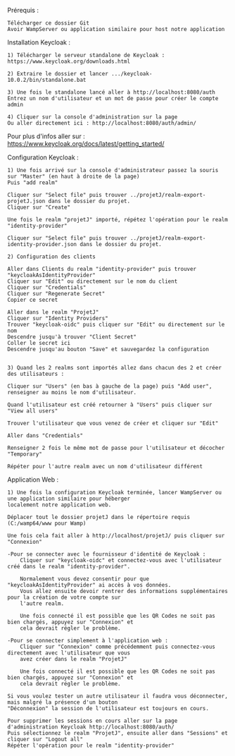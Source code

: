 Prérequis :  

	Télécharger ce dossier Git  
	Avoir WampServer ou application similaire pour host notre application


Installation Keycloak :  

	1) Télécharger le serveur standalone de Keycloak : https://www.keycloak.org/downloads.html

	2) Extraire le dossier et lancer .../keycloak-10.0.2/bin/standalone.bat 

	3) Une fois le standalone lancé aller à http://localhost:8080/auth
	Entrez un nom d'utilisateur et un mot de passe pour créer le compte admin

	4) Cliquer sur la console d'administration sur la page   
	Ou aller directement ici : http://localhost:8080/auth/admin/
Pour plus d'infos aller sur : https://www.keycloak.org/docs/latest/getting_started/


Configuration Keycloak :  

	1) Une fois arrivé sur la console d'administrateur passez la souris sur "Master" (en haut à droite de la page)
	Puis "add realm"

	Cliquer sur "Select file" puis trouver ../projetJ/realm-export-projetJ.json dans le dossier du projet.
	Cliquer sur "Create"

	Une fois le realm "projetJ" importé, répétez l'opération pour le realm "identity-provider" 

	Cliquer sur "Select file" puis trouver ../projetJ/realm-export-identity-provider.json dans le dossier du projet.

	2) Configuration des clients

	Aller dans Clients du realm "identity-provider" puis trouver "keycloakAsIdentityProvider"   
	Cliquer sur "Edit" ou directement sur le nom du client
	Cliquer sur "Credentials"  
	Cliquer sur "Regenerate Secret"  
	Copier ce secret  

	Aller dans le realm "ProjetJ"  
	Cliquer sur "Identity Providers"  
	Trouver "keycloak-oidc" puis cliquer sur "Edit" ou directement sur le nom
	Descendre jusqu'à trouver "Client Secret"  
	Coller le secret ici  
	Descendre jusqu'au bouton "Save" et sauvegardez la configuration  


	3) Quand les 2 realms sont importés allez dans chacun des 2 et créer des utilisateurs :

	Cliquer sur "Users" (en bas à gauche de la page) puis "Add user", renseigner au moins le nom d'utilisateur.

	Quand l'utilisateur est créé retourner à "Users" puis cliquer sur "View all users"

	Trouver l'utilisateur que vous venez de créer et cliquer sur "Edit"

	Aller dans "Credentials"

	Renseigner 2 fois le même mot de passe pour l'utilisateur et décocher "Temporary"

	Répéter pour l'autre realm avec un nom d'utilisateur différent



Application Web :  

	1) Une fois la configuration Keycloak terminée, lancer WampServer ou une application similaire pour héberger 
	localement notre application web.

	Déplacer tout le dossier projetJ dans le répertoire requis (C:/wamp64/www pour Wamp)

	Une fois cela fait aller à http://localhost/projetJ/ puis cliquer sur "Connexion"

	-Pour se connecter avec le fournisseur d'identité de Keycloak : 
		Cliquer sur "keycloak-oidc" et connectez-vous avec l'utilisateur créé dans le realm "identity-provider".

		Normalement vous devez consentir pour que "keycloakAsIdentityProvider" ai accès à vos données.
		Vous allez ensuite devoir rentrer des informations supplémentaires pour la création de votre compte sur 
		l'autre realm.

		Une fois connecté il est possible que les QR Codes ne soit pas bien chargés, appuyez sur "Connexion" et 
		cela devrait régler le problème.

	-Pour se connecter simplement à l'application web :
		Cliquer sur "Connexion" comme précédemment puis connectez-vous directement avec l'utilisateur que vous 
		avez créer dans le realm "ProjetJ" 

		Une fois connecté il est possible que les QR Codes ne soit pas bien chargés, appuyez sur "Connexion" et 
		cela devrait régler le problème.

	Si vous voulez tester un autre utilisateur il faudra vous déconnecter, mais malgré la présence d'un bouton 
	"Déconnexion" la session de l'utilisateur est toujours en cours.

	Pour supprimer les sessions en cours aller sur la page d'administration Keycloak http://localhost:8080/auth/
	Puis sélectionnez le realm "ProjetJ", ensuite aller dans "Sessions" et cliquer sur "Logout all"
	Répéter l'opération pour le realm "identity-provider"


